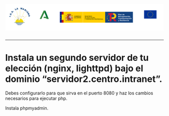 <p style="text-aling:center;height:100px"><img src="/md/res/_banner.svg"></p>

---

# Instala un segundo servidor de tu elección (nginx, lighttpd) bajo el dominio “servidor2.centro.intranet”.

Debes configurarlo para que sirva en el puerto 8080 y haz los cambios necesarios para ejecutar php.

Instala phpmyadmin.
